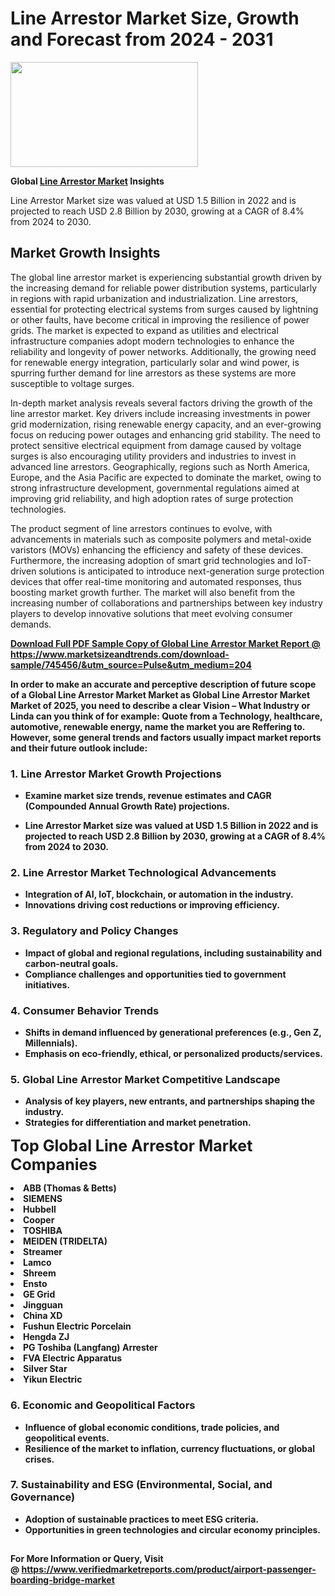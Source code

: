 <H1>Line Arrestor Market Size, Growth and Forecast from 2024 - 2031</H1><img class="aligncenter size-medium wp-image-584254" src="https://thirdeyenews.in/wp-content/uploads/2024/09/Global-Market-Research-300x168.jpeg" alt="" width="300" height="168" /><p><strong>Global&nbsp;<a href="https://www.marketsizeandtrends.com/download-sample/745456/&amp;utm_source=Pulse&amp;utm_medium=204">Line Arrestor Market</a> Insights</strong></p><p>Line Arrestor Market size was valued at USD 1.5 Billion in 2022 and is projected to reach USD 2.8 Billion by 2030, growing at a CAGR of 8.4% from 2024 to 2030.</p><p><h2>Market Growth Insights</h2> <p>The global line arrestor market is experiencing substantial growth driven by the increasing demand for reliable power distribution systems, particularly in regions with rapid urbanization and industrialization. Line arrestors, essential for protecting electrical systems from surges caused by lightning or other faults, have become critical in improving the resilience of power grids. The market is expected to expand as utilities and electrical infrastructure companies adopt modern technologies to enhance the reliability and longevity of power networks. Additionally, the growing need for renewable energy integration, particularly solar and wind power, is spurring further demand for line arrestors as these systems are more susceptible to voltage surges.</p> <p><strong><a href="#"></a></strong></p> <p>In-depth market analysis reveals several factors driving the growth of the line arrestor market. Key drivers include increasing investments in power grid modernization, rising renewable energy capacity, and an ever-growing focus on reducing power outages and enhancing grid stability. The need to protect sensitive electrical equipment from damage caused by voltage surges is also encouraging utility providers and industries to invest in advanced line arrestors. Geographically, regions such as North America, Europe, and the Asia Pacific are expected to dominate the market, owing to strong infrastructure development, governmental regulations aimed at improving grid reliability, and high adoption rates of surge protection technologies.</p> <p>The product segment of line arrestors continues to evolve, with advancements in materials such as composite polymers and metal-oxide varistors (MOVs) enhancing the efficiency and safety of these devices. Furthermore, the increasing adoption of smart grid technologies and IoT-driven solutions is anticipated to introduce next-generation surge protection devices that offer real-time monitoring and automated responses, thus boosting market growth further. The market will also benefit from the increasing number of collaborations and partnerships between key industry players to develop innovative solutions that meet evolving consumer demands.</p> <p><strong><a href="#"></p><p><span class=""><strong>Download Full PDF Sample Copy of Global Line Arrestor Market Report</strong> @ <a href="https://www.marketsizeandtrends.com/download-sample/745456/&amp;utm_source=Pulse&amp;utm_medium=204" target="_blank">https://www.marketsizeandtrends.com/download-sample/745456/&amp;utm_source=Pulse&amp;utm_medium=204</a></span></p><p>In order to make an accurate and perceptive description of future scope of a Global&nbsp;Line Arrestor Market Market as Global&nbsp;Line Arrestor Market Market of 2025, you need to describe a clear Vision &ndash; What Industry or Linda can you think of for example: Quote from a Technology, healthcare, automotive, renewable energy, name the market you are Reffering to. However, some general trends and factors usually impact market reports and their future outlook include:</p><h3>1.&nbsp;<strong>Line Arrestor Market Growth Projections</strong></h3><ul><li>Examine market size trends, revenue estimates and CAGR (Compounded Annual Growth Rate) projections.</li><li><p>Line Arrestor Market size was valued at USD 1.5 Billion in 2022 and is projected to reach USD 2.8 Billion by 2030, growing at a CAGR of 8.4% from 2024 to 2030.</p></li></ul><h3>2.&nbsp;<strong>Line Arrestor Market Technological Advancements</strong></h3><ul><li>Integration of AI, IoT, blockchain, or automation in the industry.</li><li>Innovations driving cost reductions or improving efficiency.</li></ul><h3>3.&nbsp;<strong>Regulatory and Policy Changes</strong></h3><ul><li>Impact of global and regional regulations, including sustainability and carbon-neutral goals.</li><li>Compliance challenges and opportunities tied to government initiatives.</li></ul><h3>4.&nbsp;<strong>Consumer Behavior Trends</strong></h3><ul><li>Shifts in demand influenced by generational preferences (e.g., Gen Z, Millennials).</li><li>Emphasis on eco-friendly, ethical, or personalized products/services.</li></ul><h3>5.&nbsp;<strong>Global Line Arrestor Market Competitive Landscape</strong></h3><ul><li>Analysis of key players, new entrants, and partnerships shaping the industry.</li><li>Strategies for differentiation and market penetration.</li></ul><p data-pm-slice="1 1 []"><span style="color: inherit; font-family: inherit; font-size: 25px;">Top Global Line Arrestor Market Companies</span></p><div class="" data-test-id=""><p><li>ABB (Thomas & Betts)</li><li> SIEMENS</li><li> Hubbell</li><li> Cooper</li><li> TOSHIBA</li><li> MEIDEN (TRIDELTA)</li><li> Streamer</li><li> Lamco</li><li> Shreem</li><li> Ensto</li><li> GE Grid</li><li> Jingguan</li><li> China XD</li><li> Fushun Electric Porcelain</li><li> Hengda ZJ</li><li> PG Toshiba (Langfang) Arrester</li><li> FVA Electric Apparatus</li><li> Silver Star</li><li> Yikun Electric</li></p></div><h3>6.&nbsp;<strong>Economic and Geopolitical Factors</strong></h3><ul><li>Influence of global economic conditions, trade policies, and geopolitical events.</li><li>Resilience of the market to inflation, currency fluctuations, or global crises.</li></ul><h3>7.&nbsp;<strong>Sustainability and ESG (Environmental, Social, and Governance)</strong></h3><ul><li>Adoption of sustainable practices to meet ESG criteria.</li><li>Opportunities in green technologies and circular economy principles.</li></ul><h2><strong style="font-size: 14px;">For More Information or Query, Visit @&nbsp;</strong><a style="background-color: #ffffff; font-size: 14px;" href="https://www.marketsizeandtrends.com/report/line-arrestor-market/" target="_blank">https://www.verifiedmarketreports.com/product/airport-passenger-boarding-bridge-market</a></h2>
